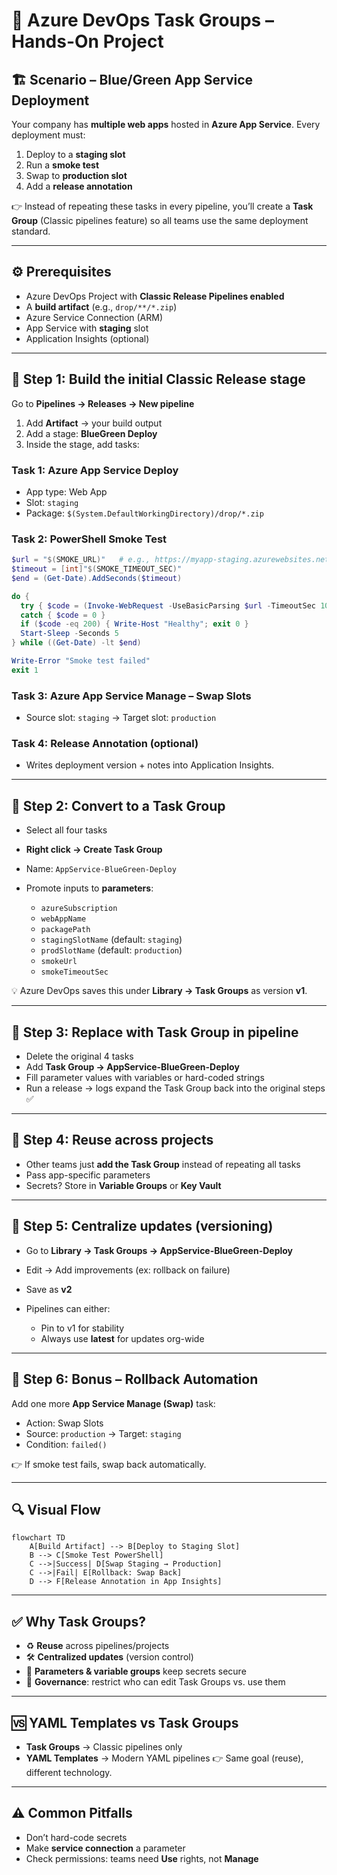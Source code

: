 # 🔄 Azure DevOps **Task Groups** – Hands-On Project

## 🏗 Scenario – Blue/Green App Service Deployment

Your company has **multiple web apps** hosted in **Azure App Service**.
Every deployment must:

1. Deploy to a **staging slot**
2. Run a **smoke test**
3. Swap to **production slot**
4. Add a **release annotation**

👉 Instead of repeating these tasks in every pipeline, you’ll create a **Task Group** (Classic pipelines feature) so all teams use the same deployment standard.

---

## ⚙️ Prerequisites

- Azure DevOps Project with **Classic Release Pipelines enabled**
- A **build artifact** (e.g., `drop/**/*.zip`)
- Azure Service Connection (ARM)
- App Service with **staging** slot
- Application Insights (optional)

---

## 🧩 Step 1: Build the initial Classic Release stage

Go to **Pipelines → Releases → New pipeline**

1. Add **Artifact** → your build output
2. Add a stage: **BlueGreen Deploy**
3. Inside the stage, add tasks:

### Task 1: Azure App Service Deploy

- App type: Web App
- Slot: `staging`
- Package: `$(System.DefaultWorkingDirectory)/drop/*.zip`

### Task 2: PowerShell Smoke Test

```powershell
$url = "$(SMOKE_URL)"   # e.g., https://myapp-staging.azurewebsites.net/health
$timeout = [int]"$(SMOKE_TIMEOUT_SEC)"
$end = (Get-Date).AddSeconds($timeout)

do {
  try { $code = (Invoke-WebRequest -UseBasicParsing $url -TimeoutSec 10).StatusCode }
  catch { $code = 0 }
  if ($code -eq 200) { Write-Host "Healthy"; exit 0 }
  Start-Sleep -Seconds 5
} while ((Get-Date) -lt $end)

Write-Error "Smoke test failed"
exit 1
```

### Task 3: Azure App Service Manage – Swap Slots

- Source slot: `staging` → Target slot: `production`

### Task 4: Release Annotation (optional)

- Writes deployment version + notes into Application Insights.

---

## 🧩 Step 2: Convert to a Task Group

- Select all four tasks
- **Right click → Create Task Group**
- Name: `AppService-BlueGreen-Deploy`
- Promote inputs to **parameters**:

  - `azureSubscription`
  - `webAppName`
  - `packagePath`
  - `stagingSlotName` (default: `staging`)
  - `prodSlotName` (default: `production`)
  - `smokeUrl`
  - `smokeTimeoutSec`

💡 Azure DevOps saves this under **Library → Task Groups** as version **v1**.

---

## 🧩 Step 3: Replace with Task Group in pipeline

- Delete the original 4 tasks
- Add **Task Group → AppService-BlueGreen-Deploy**
- Fill parameter values with variables or hard-coded strings
- Run a release → logs expand the Task Group back into the original steps ✅

---

## 🧩 Step 4: Reuse across projects

- Other teams just **add the Task Group** instead of repeating all tasks
- Pass app-specific parameters
- Secrets? Store in **Variable Groups** or **Key Vault**

---

## 🧩 Step 5: Centralize updates (versioning)

- Go to **Library → Task Groups → AppService-BlueGreen-Deploy**
- Edit → Add improvements (ex: rollback on failure)
- Save as **v2**
- Pipelines can either:

  - Pin to v1 for stability
  - Always use **latest** for updates org-wide

---

## 🧩 Step 6: Bonus – Rollback Automation

Add one more **App Service Manage (Swap)** task:

- Action: Swap Slots
- Source: `production` → Target: `staging`
- Condition: `failed()`

👉 If smoke test fails, swap back automatically.

---

## 🔍 Visual Flow

```mermaid
flowchart TD
    A[Build Artifact] --> B[Deploy to Staging Slot]
    B --> C[Smoke Test PowerShell]
    C -->|Success| D[Swap Staging → Production]
    C -->|Fail| E[Rollback: Swap Back]
    D --> F[Release Annotation in App Insights]
```

---

## ✅ Why Task Groups?

- ♻️ **Reuse** across pipelines/projects
- 🛠 **Centralized updates** (version control)
- 🔐 **Parameters & variable groups** keep secrets secure
- 🚦 **Governance**: restrict who can edit Task Groups vs. use them

---

## 🆚 YAML Templates vs Task Groups

- **Task Groups** → Classic pipelines only
- **YAML Templates** → Modern YAML pipelines
  👉 Same goal (reuse), different technology.

---

## ⚠️ Common Pitfalls

- Don’t hard-code secrets
- Make **service connection** a parameter
- Check permissions: teams need **Use** rights, not **Manage**

